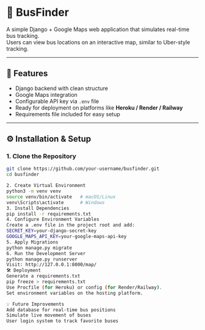 # 🚌 BusFinder

A simple Django + Google Maps web application that simulates real-time bus tracking.  
Users can view bus locations on an interactive map, similar to Uber-style tracking.

---

## 🚀 Features
- Django backend with clean structure
- Google Maps integration
- Configurable API key via `.env` file
- Ready for deployment on platforms like **Heroku / Render / Railway**
- Requirements file included for easy setup

---

## ⚙️ Installation & Setup

### 1. Clone the Repository
```bash
git clone https://github.com/your-username/busfinder.git
cd busfinder

2. Create Virtual Environment
python3 -m venv venv
source venv/bin/activate   # macOS/Linux
venv\Scripts\activate      # Windows
3. Install Dependencies
pip install -r requirements.txt
4. Configure Environment Variables
Create a .env file in the project root and add:
SECRET_KEY=your-django-secret-key
GOOGLE_MAPS_API_KEY=your-google-maps-api-key
5. Apply Migrations
python manage.py migrate
6. Run the Development Server
python manage.py runserver
Visit: http://127.0.0.1:8000/map/
🛠 Deployment
Generate a requirements.txt
pip freeze > requirements.txt
Use Procfile (for Heroku) or config (for Render/Railway).
Set environment variables on the hosting platform.

💡 Future Improvements
Add database for real-time bus positions
Simulate live movement of buses
User login system to track favorite buses
